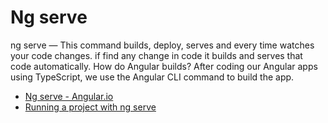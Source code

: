 # Ng serve

ng serve — This command builds, deploy, serves and every time watches your code changes. if find any change in code it builds and serves that code automatically. How do Angular builds? After coding our Angular apps using TypeScript, we use the Angular CLI command to build the app.

- [Ng serve - Angular.io](https://angular.io/cli/serve)
- [Running a project with ng serve](https://www.youtube.com/watch?v=-w-RfHcLt5U)